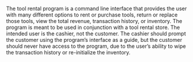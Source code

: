 The tool rental program is a command line interface that provides the user with many different options to rent or purchase tools, return or replace those tools, view the total revenue, transaction history, or inventory. The program is meant to be used in conjunction with a tool rental store. The intended user is the cashier, not the customer. The cashier should prompt the customer using the program’s interface as a guide, but the customer should never have access to the program, due to the user’s ability to wipe the transaction history or re-initialize the inventory. 
